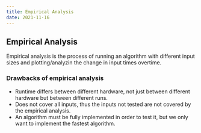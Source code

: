 ```yaml
---
title: Empirical Analysis
date: 2021-11-16
---
```

## Empirical Analysis
Empirical analysis is the process of running an algorithm with different input sizes and plotting/analyzin the change in input times overtime.

### Drawbacks of empirical analysis
- Runtime differs between different hardware, not just between different hardware but between different runs.
- Does not cover all inputs, thus the inputs not tested are not covered by the empirical analysis.
- An algorithm must be fully implemented in order to test it, but we only want to implement the fastest algorithm.